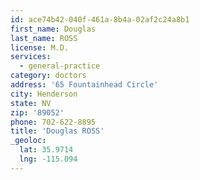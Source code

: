 ```yaml
---
id: ace74b42-040f-461a-8b4a-02af2c24a8b1
first_name: Douglas
last_name: ROSS
license: M.D.
services:
  - general-practice
category: doctors
address: '65 Fountainhead Circle'
city: Henderson
state: NV
zip: '89052'
phone: 702-622-8895
title: 'Douglas ROSS'
_geoloc:
  lat: 35.9714
  lng: -115.094
---
```

